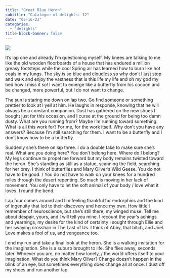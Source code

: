 ```yaml
---
title: "Great Blue Heron"
subtitle: "Catalogue of delights: 12"
date: "05-16-23"
categories:
  - "delights"
title-block-banner: false
---
```


![](https://substackcdn.com/image/fetch/f_auto,q_auto:good,fl_progressive:steep/https%3A%2F%2Fsubstack-post-media.s3.amazonaws.com%2Fpublic%2Fimages%2F8caf25af-48fc-4c61-84a2-224fc140b070_4032x3024.jpeg)

It’s lap one and already I’m questioning myself. My knees are talking to me like the old wooden floorboards of a house that has endured a million greasy footsteps while the cool Spring air has learned how to burn like hot coals in my lungs. The sky is so blue and cloudless so why don’t I just stop and walk and enjoy the vastness that is this life my life and oh my god my bed how I miss it so! I want to emerge like a butterfly from his cocoon and be changed, more powerful, but I do not want to change.

The sun is staring me down on lap two. Go find someone or something prettier to look at I yell at him. He laughs in response, knowing that he will always be a constant companion. Dust has gathered on the new shoes I bought just for this occasion, and I curse at the ground for being too damn dusty. What are you running from? Maybe I’m running toward something. What is all this work for? For me, for the work itself. Why don’t you have any answers? Because I’m still searching for them. I want to be a butterfly and I don’t know how to be a butterfly.

Suddenly she’s there on lap three. I do a double take to make sure she’s real. What are you doing here? You don’t belong here. Where do I belong? My legs continue to propel me forward but my body remains twisted toward the heron. She’s standing as still as a statue, scanning the field, searching for her prey. I think of butterflies and Mary Oliver’s Wild Geese. You do not have to be good. / You do not have to walk on your knees for a hundred miles through the desert repenting. So much is moving in her lack of movement. You only have to let the soft animal of your body / love what it loves. I round the bend.

Lap four comes around and I’m feeling thankful for endorphins and the kind of ingenuity that led to their discovery and hence my own. How little I remember of neuroscience, but she’s still there, my winged muse. Tell me about despair, yours, and I will tell you mine. I recount the year’s achings and yearnings, my desire for the kind of certainty I sought through Ellie and her swaying crosshair in The Last of Us. I think of Abby, that bitch, and Joel. Love makes a fool of us, and vengeance too.

I end my run and take a final look at the heron. She is a walking invitation for the imagination. She is a suburb brought to life. She flies away, seconds later. Whoever you are, no matter how lonely, / the world offers itself to your imagination. What do you think Mary Oliver? Change doesn’t happen in the blink of an eye, but sometimes everything does change all at once. I dust off my shoes and run another lap.